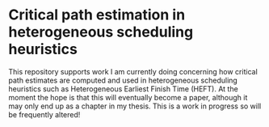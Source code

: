 # Critical path estimation in heterogeneous scheduling heuristics

This repository supports work I am currently doing concerning how critical path estimates are computed and used in heterogeneous scheduling heuristics such as Heterogeneous Earliest Finish Time (HEFT). At the moment the hope is that this will eventually become a paper, although it may only end up as a chapter in my thesis. This is a work in progress so will be frequently altered! 
